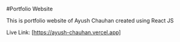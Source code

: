 #Portfolio Website

This is portfolio website of Ayush Chauhan created using React JS

Live Link: [https://ayush-chauhan.vercel.app]
